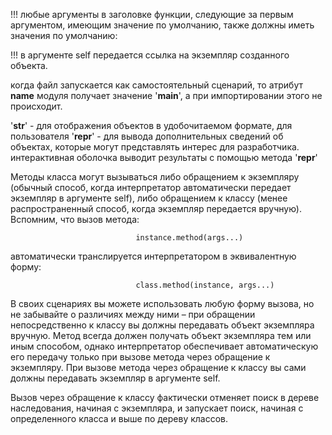 !!! любые аргументы в заголовке функции, следующие за первым аргументом, имеющим значение по умолчанию, также должны иметь значения по умолчанию:

!!! в аргументе self передается ссылка на экземпляр созданного объекта.

когда файл запускается как самостоятельный сценарий, то атрибут __name__ модуля получает значение '__main__', а при импортировании этого не происходит.

'__str__' - для отображения объектов в удобочитаемом формате, для пользователя
'__repr__' - для вывода дополнительных сведений об объектах, которые могут представлять интерес для разработчика.
интерактивная оболочка выводит результаты с помощью метода '__repr__'

Методы класса могут вызываться либо обращением к экземпляру (обычный способ, когда интерпретатор автоматически передает экземпляр в аргументе self), либо обращением к классу (менее распространенный способ, когда экземпляр передается вручную).
Вспомним, что вызов метода:
                            
                                instance.method(args...)

автоматически транслируется интерпретатором в эквивалентную форму:

                                class.method(instance, args...)

В своих сценариях вы можете использовать любую форму вызова, но не забывайте о различиях между ними – при обращении непосредственно к классу вы должны передавать объект экземпляра вручную. Метод всегда должен получать объект экземпляра тем или иным способом, однако интерпретатор обеспечивает автоматическую его передачу только при вызове метода через обращение к экземпляру. При вызове метода через обращение к классу вы сами должны передавать экземпляр в аргументе self.

Вызов через обращение к классу фактически отменяет поиск в дереве наследования, начиная с экземпляра, и запускает поиск, начиная с определенного класса и выше по дереву классов.